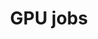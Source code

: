 ---
layout: page
title: GPU jobs 
parent: Job submission
grand_parent: Getting Started
nav_order: 4
---